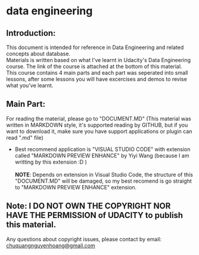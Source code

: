 # data engineering
## Introduction:
This document is intended for reference in Data Engineering and related concepts about database.<br>
Materials is written based on what I've learnt in Udacity's Data Engineering course. The link of the course is attached at the bottom of this material.<br>
This course contains 4 main parts and each part was seperated into small lessons, after some lessons you will have excercises and demos to revise what you've learnt.
## Main Part:
For reading the material, please go to "DOCUMENT.MD" 
(This material was written in MARKDOWN style, it's supported reading by GITHUB, but if you want to download it, make sure you have support applications or plugin can read ".md" file)
- Best recommend application is "VISUAL STUDIO CODE" with extension called "MARKDOWN PREVIEW ENHANCE" by Yiyi Wang (because I am writting by this extension :D )<br><br>
**NOTE**: Depends on extension in Visual Studio Code, the structure of this "DOCUMENT.MD" will be damaged, so my best recomend is go straight to "MARKDOWN PREVIEW ENHANCE" extension.

## Note: I DO NOT OWN THE COPYRIGHT NOR HAVE THE PERMISSION of UDACITY to publish this material. 
Any questions about copyright issues, please contact by email: chuquangnguyenhoang@gmail.com
